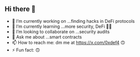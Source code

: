 ## Hi there 👋

- 🔭 I’m currently working on ...finding hacks in DeFi protocols
- 🌱 I’m currently learning ...more security, DeFi 👨‍💻
- 👯 I’m looking to collaborate on ...security audits
- 💬 Ask me about ...smart contracts
- 📫 How to reach me: dm me at https://x.com/0xdef4 🙃
- ⚡ Fun fact: 🙃


